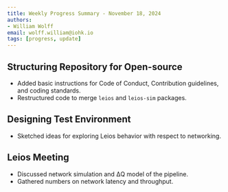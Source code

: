 ```yaml
---
title: Weekly Progress Summary - November 18, 2024
authors:
- William Wolff
email: wolff.william@iohk.io
tags: [progress, update]
---
```


## Structuring Repository for Open-source

- Added basic instructions for Code of Conduct, Contribution guidelines, and
  coding standards.
- Restructured code to merge `leios` and `leios-sim` packages.

## Designing Test Environment

- Sketched ideas for exploring Leios behavior with respect to networking.

## Leios Meeting

- Discussed network simulation and ΔQ model of the pipeline.
- Gathered numbers on network latency and throughput.
